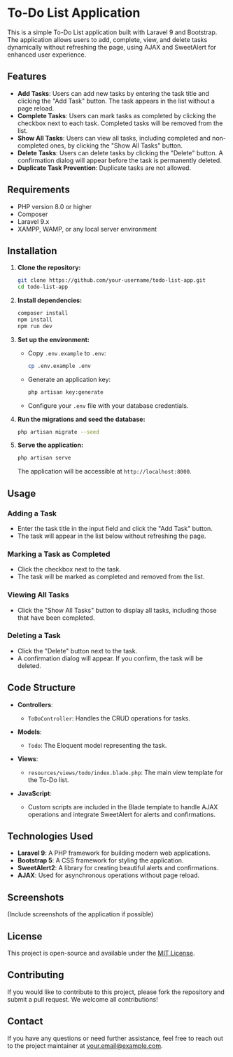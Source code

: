 # To-Do List Application

This is a simple To-Do List application built with Laravel 9 and Bootstrap. The application allows users to add, complete, view, and delete tasks dynamically without refreshing the page, using AJAX and SweetAlert for enhanced user experience.

## Features

- **Add Tasks**: Users can add new tasks by entering the task title and clicking the "Add Task" button. The task appears in the list without a page reload.
- **Complete Tasks**: Users can mark tasks as completed by clicking the checkbox next to each task. Completed tasks will be removed from the list.
- **Show All Tasks**: Users can view all tasks, including completed and non-completed ones, by clicking the "Show All Tasks" button.
- **Delete Tasks**: Users can delete tasks by clicking the "Delete" button. A confirmation dialog will appear before the task is permanently deleted.
- **Duplicate Task Prevention**: Duplicate tasks are not allowed.

## Requirements

- PHP version 8.0 or higher
- Composer
- Laravel 9.x
- XAMPP, WAMP, or any local server environment

## Installation

1. **Clone the repository:**
    ```bash
    git clone https://github.com/your-username/todo-list-app.git
    cd todo-list-app
    ```

2. **Install dependencies:**
    ```bash
    composer install
    npm install
    npm run dev
    ```

3. **Set up the environment:**
    - Copy `.env.example` to `.env`:
      ```bash
      cp .env.example .env
      ```
    - Generate an application key:
      ```bash
      php artisan key:generate
      ```
    - Configure your `.env` file with your database credentials.

4. **Run the migrations and seed the database:**
    ```bash
    php artisan migrate --seed
    ```

5. **Serve the application:**
    ```bash
    php artisan serve
    ```
    The application will be accessible at `http://localhost:8000`.

## Usage

### Adding a Task
- Enter the task title in the input field and click the "Add Task" button.
- The task will appear in the list below without refreshing the page.

### Marking a Task as Completed
- Click the checkbox next to the task.
- The task will be marked as completed and removed from the list.

### Viewing All Tasks
- Click the "Show All Tasks" button to display all tasks, including those that have been completed.

### Deleting a Task
- Click the "Delete" button next to the task.
- A confirmation dialog will appear. If you confirm, the task will be deleted.

## Code Structure

- **Controllers**:
  - `ToDoController`: Handles the CRUD operations for tasks.

- **Models**:
  - `Todo`: The Eloquent model representing the task.

- **Views**:
  - `resources/views/todo/index.blade.php`: The main view template for the To-Do list.

- **JavaScript**:
  - Custom scripts are included in the Blade template to handle AJAX operations and integrate SweetAlert for alerts and confirmations.

## Technologies Used

- **Laravel 9**: A PHP framework for building modern web applications.
- **Bootstrap 5**: A CSS framework for styling the application.
- **SweetAlert2**: A library for creating beautiful alerts and confirmations.
- **AJAX**: Used for asynchronous operations without page reload.

## Screenshots

(Include screenshots of the application if possible)

## License

This project is open-source and available under the [MIT License](LICENSE).

## Contributing

If you would like to contribute to this project, please fork the repository and submit a pull request. We welcome all contributions!

## Contact

If you have any questions or need further assistance, feel free to reach out to the project maintainer at your.email@example.com.
